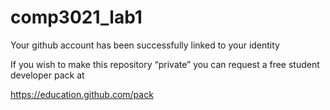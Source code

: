 # comp3021_lab1

Your github account has been successfully linked to your identity

If you wish to make this repository “private” you can request a free student developer pack at

https://education.github.com/pack
